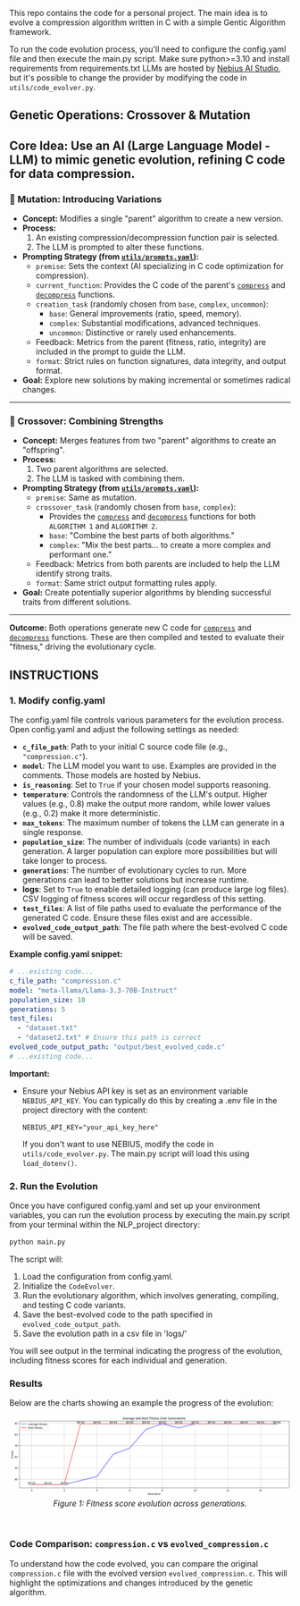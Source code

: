 This repo contains the code for a personal project. The main idea is to evolve a compression algorithm written in C with a simple Gentic Algorithm framework.


To run the code evolution process, you'll need to configure the config.yaml file and then execute the main.py script.
Make sure python>=3.10 and install requirements from requirements.txt
LLMs are hosted by [Nebius AI Studio](https://studio.nebius.com/), but it's possible to change the provider by modifying the code in `utils/code_evolver.py`. 

## Genetic Operations: Crossover & Mutation

**Core Idea:** Use an AI (Large Language Model - LLM) to mimic genetic evolution, refining C code for data compression.
---

### 🧬 Mutation: Introducing Variations

- **Concept:** Modifies a single "parent" algorithm to create a new version.
- **Process:**
  1. An existing compression/decompression function pair is selected.
  2. The LLM is prompted to alter these functions.
- **Prompting Strategy (from [`utils/prompts.yaml`](utils/prompts.yaml)):**
  - `premise`: Sets the context (AI specializing in C code optimization for compression).
  - `current_function`: Provides the C code of the parent's [`compress`](utils/code_evolver.py) and [`decompress`](utils/code_evolver.py) functions.
  - `creation_task` (randomly chosen from `base`, `complex`, `uncommon`):
    - `base`: General improvements (ratio, speed, memory).
    - `complex`: Substantial modifications, advanced techniques.
    - `uncommon`: Distinctive or rarely used enhancements.
  - Feedback: Metrics from the parent (fitness, ratio, integrity) are included in the prompt to guide the LLM.
  - `format`: Strict rules on function signatures, data integrity, and output format.
- **Goal:** Explore new solutions by making incremental or sometimes radical changes.

---

### 🔄 Crossover: Combining Strengths

- **Concept:** Merges features from two "parent" algorithms to create an "offspring".
- **Process:**
  1. Two parent algorithms are selected.
  2. The LLM is tasked with combining them.
- **Prompting Strategy (from [`utils/prompts.yaml`](utils/prompts.yaml)):**
  - `premise`: Same as mutation.
  - `crossover_task` (randomly chosen from `base`, `complex`):
    - Provides the [`compress`](utils/code_evolver.py) and [`decompress`](utils/code_evolver.py) functions for both `ALGORITHM 1` and `ALGORITHM 2`.
    - `base`: "Combine the best parts of both algorithms."
    - `complex`: "Mix the best parts... to create a more complex and performant one."
  - Feedback: Metrics from both parents are included to help the LLM identify strong traits.
  - `format`: Same strict output formatting rules apply.
- **Goal:** Create potentially superior algorithms by blending successful traits from different solutions.

---

**Outcome:** Both operations generate new C code for [`compress`](utils/code_evolver.py) and [`decompress`](utils/code_evolver.py) functions. These are then compiled and tested to evaluate their "fitness," driving the evolutionary cycle.

## INSTRUCTIONS

### 1. Modify config.yaml

The config.yaml file controls various parameters for the evolution process. Open config.yaml and adjust the following settings as needed:

*   **`c_file_path`**: Path to your initial C source code file (e.g., `"compression.c"`).
*   **`model`**: The LLM model you want to use. Examples are provided in the comments. Those models are hosted by Nebius.
*   **`is_reasoning`**: Set to `True` if your chosen model supports reasoning.
*   **`temperature`**: Controls the randomness of the LLM's output. Higher values (e.g., 0.8) make the output more random, while lower values (e.g., 0.2) make it more deterministic.
*   **`max_tokens`**: The maximum number of tokens the LLM can generate in a single response.
*   **`population_size`**: The number of individuals (code variants) in each generation. A larger population can explore more possibilities but will take longer to process.
*   **`generations`**: The number of evolutionary cycles to run. More generations can lead to better solutions but increase runtime.
*   **logs**: Set to `True` to enable detailed logging (can produce large log files). CSV logging of fitness scores will occur regardless of this setting.
*   **`test_files`**: A list of file paths used to evaluate the performance of the generated C code. Ensure these files exist and are accessible.
*   **`evolved_code_output_path`**: The file path where the best-evolved C code will be saved.

**Example config.yaml snippet:**

````yaml
# ...existing code...
c_file_path: "compression.c"
model: "meta-llama/Llama-3.3-70B-Instruct"
population_size: 10
generations: 5
test_files:
  - "dataset.txt"
  - "dataset2.txt" # Ensure this path is correct
evolved_code_output_path: "output/best_evolved_code.c"
# ...existing code...
````

**Important:**
*   Ensure your Nebius API key is set as an environment variable `NEBIUS_API_KEY`. You can typically do this by creating a .env file in the project directory with the content:
    ```
    NEBIUS_API_KEY="your_api_key_here"
    ```
    If you don't want to use NEBIUS, modify the code in `utils/code_evolver.py`.
    The main.py script will load this using `load_dotenv()`.

### 2. Run the Evolution

Once you have configured config.yaml and set up your environment variables, you can run the evolution process by executing the main.py script from your terminal within the NLP_project directory:

```bash
python main.py
```

The script will:
1.  Load the configuration from config.yaml.
2.  Initialize the `CodeEvolver`.
3.  Run the evolutionary algorithm, which involves generating, compiling, and testing C code variants.
4.  Save the best-evolved code to the path specified in `evolved_code_output_path`.
5.  Save the evolution path in a csv file in 'logs/'

You will see output in the terminal indicating the progress of the evolution, including fitness scores for each individual and generation.

### Results

Below are the charts showing an example the progress of the evolution:

<div align="center">

![Fitness evolution](output_fitness.png)
<br>
*Figure 1: Fitness score evolution across generations.*

&nbsp;
</div>


### Code Comparison: `compression.c` vs `evolved_compression.c`

To understand how the code evolved, you can compare the original `compression.c` file with the evolved version `evolved_compression.c`. This will highlight the optimizations and changes introduced by the genetic algorithm.


